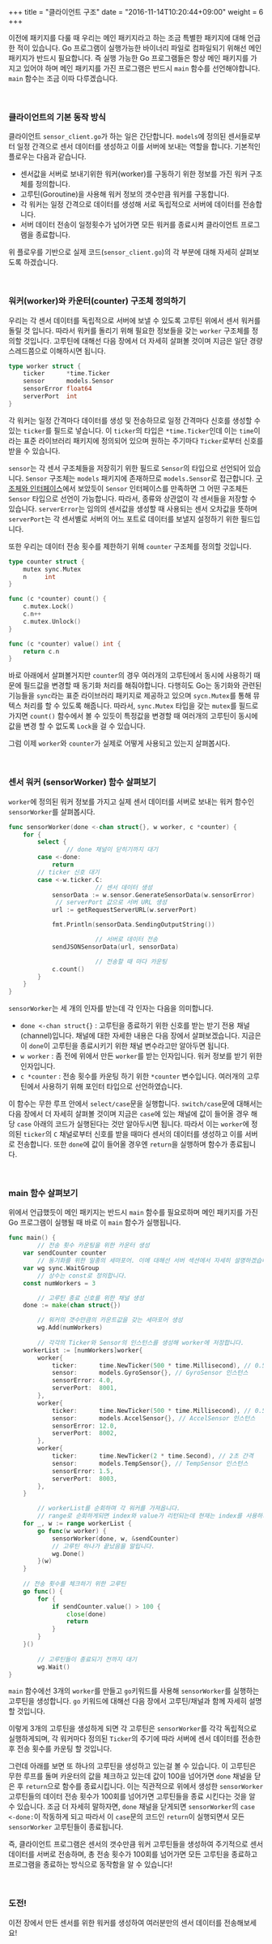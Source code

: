 +++
title = "클라이언트 구조"
date = "2016-11-14T10:20:44+09:00"
weight = 6
+++

이전에 패키지를 다룰 때 우리는 메인 패키지라고 하는 조금 특별한 패키지에 대해 언급한 적이 있습니다. Go 프로그램이 실행가능한 바이너리 파일로 컴파일되기 위해선 메인 패키지가 반드시 필요합니다. 즉 실행 가능한 Go 프로그램들은 항상 메인 패키지를 가지고 있어야 하며 메인 패키지를 가진 프로그램은 반드시 `main` 함수를 선언해야합니다. `main` 함수는 조금 이따 다루겠습니다.

<br>

### 클라이언트의 기본 동작 방식

클라이언트 `sensor_client.go`가 하는 일은 간단합니다. `models`에 정의된 센서들로부터 일정 간격으로 센서 데이터를 생성하고 이를 서버에 보내는 역할을 합니다. 기본적인 플로우는 다음과 같습니다.

* 센서값을 서버로 보내기위한 워커(worker)를 구동하기 위한 정보를 가진 워커 구조체를 정의합니다.
* 고루틴(Goroutine)을 사용해 워커 정보의 갯수만큼 워커를 구동합니다.
* 각 워커는 일정 간격으로 데이터를 생성해 서로 독립적으로 서버에 데이터를 전송합니다.
* 서버 데이터 전송이 일정횟수가 넘어가면 모든 워커를 종료시켜 클라이언트 프로그램을 종료합니다.

위 플로우를 기반으로 실제 코드(`sensor_client.go`)의 각 부분에 대해 자세히 살펴보도록 하겠습니다.

<br>

### 워커(worker)와 카운터(counter) 구조체 정의하기

우리는 각 센서 데이터를 독립적으로 서버에 보낼 수 있도록 고루틴 위에서 센서 워커를 돌릴 것 입니다. 따라서 워커를 돌리기 위해 필요한 정보들을 갖는 `worker` 구조체를 정의할 것입니다. 고루틴에 대해선 다음 장에서 더 자세히 살펴볼 것이며 지금은 일단 경량 스레드쯤으로 이해하시면 됩니다.

```go
type worker struct {
	ticker      *time.Ticker
	sensor      models.Sensor
	sensorError float64
	serverPort  int
}
```

각 워커는 일정 간격마다 데이터를 생성 및 전송하므로 일정 간격마다 신호를 생성할 수 있는 `ticker`를 필드로 넣습니다. 이 `ticker`의 타입은 `*time.Ticker`인데 이는 `time`이라는 표준 라이브러리 패키지에 정의되어 있으며 원하는 주기마다 `Ticker`로부터 신호를 받을 수 있습니다.

`sensor`는 각 센서 구조체들을 저장히기 위한 필드로 `Sensor`의 타입으로 선언되어 있습니다. `Sensor` 구조체는 `models` 패키지에 존재하므로 `models.Sensor`로 접근합니다. [구조체와 인터페이스](/struct-and-interface)에서 보았듯이 `Sensor` 인터페이스를 만족하면 그 어떤 구조체든 `Sensor` 타입으로 선언이 가능합니다. 따라서, 종류와 상관없이 각 센서들을 저장할 수 있습니다. `serverError`는 임의의 센서값을 생성할 때 사용되는 센서 오차값을 뜻하며 `serverPort`는 각 센서별로 서버의 어느 포트로 데이터를 보낼지 설정하기 위한 필드입니다.

또한 우리는 데이터 전송 횟수를 제한하기 위해 `counter` 구조체를 정의할 것입니다.

```go
type counter struct {
	mutex sync.Mutex
	n     int
}

func (c *counter) count() {
	c.mutex.Lock()
	c.n++
	c.mutex.Unlock()
}

func (c *counter) value() int {
	return c.n
}
```

바로 아래에서 살펴볼거지만 `counter`의 경우 여러개의 고루틴에서 동시에 사용하기 때문에 필드값을 변경할 때 동기화 처리를 해줘야합니다. 다행히도 Go는 동기화와 관련된 기능들을 `sync`라는 표준 라이브러리 패키지로 제공하고 있으며 `sycn.Mutex`를 통해 뮤텍스 처리를 할 수 있도록 해줍니다. 따라서, `sync.Mutex` 타입을 갖는 `mutex`를 필드로 가지면 `count()` 함수에서 볼 수 있듯이 특정값을 변경할 때 여러개의 고루틴이 동시에 값을 변경 할 수 없도록 `Lock`을 걸 수 있습니다. 

그럼 이제 `worker`와 `counter`가 실제로 어떻게 사용되고 있는지 살펴봅시다.

<br>

### 센서 워커 (sensorWorker) 함수 살펴보기

`worker`에 정의된 워커 정보를 가지고 실제 센서 데이터를 서버로 보내는 워커 함수인 `sensorWorker`를 살펴봅시다.

```go
func sensorWorker(done <-chan struct{}, w worker, c *counter) {
	for {
		select {
                // done 채널이 닫히기까지 대기
		case <-done:
			return
		// ticker 신호 대기
		case <-w.ticker.C:
                        // 센서 데이터 생성
			sensorData := w.sensor.GenerateSensorData(w.sensorError)
			 // serverPort 값으로 서버 URL 생성
			url := getRequestServerURL(w.serverPort)

			fmt.Println(sensorData.SendingOutputString())

                        // 서버로 데이터 전송
			sendJSONSensorData(url, sensorData)

                        // 전송할 때 마다 카운팅
			c.count()
		}
	}
}
```

`sensorWorker`는 세 개의 인자를 받는데 각 인자는 다음을 의미합니다.

* `done <-chan struct{}` : 고루틴을 종료하기 위한 신호를 받는 받기 전용 채널(channel)입니다. 채널에 대한 자세한 내용은 다음 장에서 살펴보겠습니다. 지금은 이 `done`이 고루틴을 종료시키기 위한 채널 변수라고만 알아두면 됩니다. 
* `w worker` : 좀 전에 위에서 만든 `worker`를 받는 인자입니다. 워커 정보를 받기 위한 인자입니다.
* `c *counter` : 전송 횟수를 카운팅 하기 위한 `*counter` 변수입니다. 여러개의 고루틴에서 사용하기 위해 포인터 타입으로 선언하였습니다.

이 함수는 무한 루프 안에서 `select/case`문을 실행합니다. `switch/case`문에 대해서는 다음 장에서 더 자세히 살펴볼 것이며 지금은 `case`에 있는 채널에 값이 들어올 경우 해당 `case` 아래의 코드가 실행된다는 것만 알아두시면 됩니다. 따라서 이는 `worker`에 정의된 `ticker`의 `C` 채널로부터 신호를 받을 때마다 센서의 데이터를 생성하고 이를 서버로 전송합니다. 또한 `done`에 값이 들어올 경우엔 `return`을 실행하며 함수가 종료됩니다.

<br>

### main 함수 살펴보기

위에서 언급했듯이 메인 패키지는 반드시 `main` 함수를 필요로하며 메인 패키지를 가진 Go 프로그램이 실행될 때 바로 이 `main` 함수가 실행됩니다.

```go
func main() {
        // 전송 횟수 카운팅을 위한 카운터 생성 
	var sendCounter counter
        // 동기화를 위한 일종의 세마포어. 이에 대해선 서버 섹션에서 자세히 설명하겠습니다.
	var wg sync.WaitGroup
        // 상수는 const로 정의합니다.
	const numWorkers = 3

        // 고루틴 종료 신호를 위한 채널 생성
	done := make(chan struct{})

        // 워커의 갯수만큼의 카운트값을 갖는 세마포어 생성
        wg.Add(numWorkers)    
    
        // 각각의 Ticker와 Sensor의 인스턴스를 생성해 worker에 저장합니다.
	workerList := [numWorkers]worker{
		worker{
			ticker:      time.NewTicker(500 * time.Millisecond), // 0.5초 간격
			sensor:      models.GyroSensor{}, // GyroSensor 인스턴스
			sensorError: 4.0,
			serverPort:  8001,
		},
		worker{
			ticker:      time.NewTicker(500 * time.Millisecond), // 0.5초 간격
			sensor:      models.AccelSensor{}, // AccelSensor 인스턴스
			sensorError: 12.0,
			serverPort:  8002,
		},
		worker{
			ticker:      time.NewTicker(2 * time.Second), // 2초 간격
			sensor:      models.TempSensor{}, // TempSensor 인스턴스
			sensorError: 1.5,
			serverPort:  8003,
		},
	}

        // workerList를 순회하며 각 워커를 가져옵니다.
        // range로 순회하게되면 index와 value가 리턴되는데 현재는 index를 사용하지 않으므로 _로 무시합니다.
	for _, w := range workerList {
		go func(w worker) {
			sensorWorker(done, w, &sendCounter)
			// 고루틴 하나가 끝났음을 알립니다.
			wg.Done()
		}(w)
	}
	
	// 전송 횟수를 체크하기 위한 고루틴
	go func() {
		for {
			if sendCounter.value() > 100 {
				close(done)
				return
			}
		}
	}()
        
        // 고루틴들이 종료되기 전까지 대기
        wg.Wait()	
}
```

`main` 함수에선 3개의 `worker`를 만들고 `go`키워드를 사용해 `sensorWorker`를 실행하는 고루틴을 생성합니다. `go` 키워드에 대해선 다음 장에서 고루틴/채널과 함께 자세히 설명할 것입니다.

이렇게 3개의 고루틴을 생성하게 되면 각 고루틴은 `sensorWorker`를 각각 독립적으로 실행하게되며, 각 워커마다 정의된 `Ticker`의 주기에 따라 서버에 센서 데이터를 전송한 후 전송 횟수를 카운팅 할 것입니다.

그런데 아래를 보면 또 하나의 고루틴을 생성하고 있는걸 볼 수 있습니다. 이 고루틴은 무한 루프를 돌며 카운터의 값을 체크하고 있는데 값이 100을 넘어가면 `done` 채널을 닫은 후 `return`으로 함수를 종료시킵니다. 이는 직관적으로 위에서 생성한 `sensorWorker` 고루틴들의 데이터 전송 횟수가 100회를 넘어가면 고루틴들을 종료 시킨다는 것을 알 수 있습니다. 조금 더 자세히 말하자면, `done` 채널을 닫게되면 `sensorWorker`의 `case <-done:`이 작동하게 되고 따라서 이 `case`문의 코드인 `return`이 실행되면서 모든 `sensorWorker` 고루틴들이 종료됩니다.

즉, 클라이언트 프로그램은 센서의 갯수만큼 워커 고루틴들을 생성하여 주기적으로 센서 데이터를 서버로 전송하며,  총 전송 횟수가 100회를 넘어가면 모든 고루틴을 종료하고 프로그램을 종료하는 방식으로 동작함을 알 수 있습니다!

<br>

### 도전!

이전 장에서 만든 센서를 위한 워커를 생성하여 여러분만의 센서 데이터를 전송해보세요!
